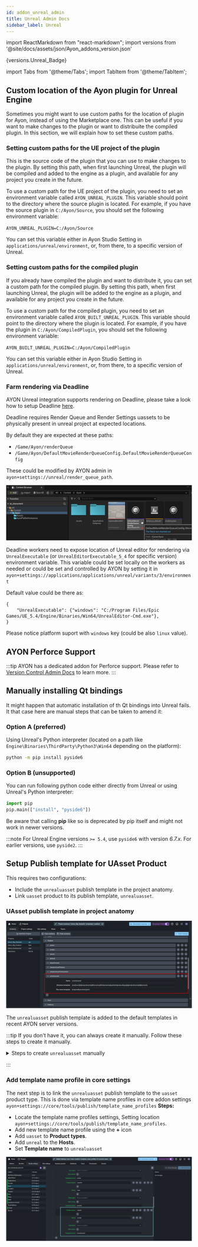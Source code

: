 ```yaml
---
id: addon_unreal_admin
title: Unreal Admin Docs
sidebar_label: Unreal
---
```


import ReactMarkdown from "react-markdown";
import versions from '@site/docs/assets/json/Ayon_addons_version.json'

<ReactMarkdown>
{versions.Unreal_Badge}
</ReactMarkdown>

import Tabs from '@theme/Tabs';
import TabItem from '@theme/TabItem';

## Custom location of the Ayon plugin for Unreal Engine

Sometimes you might want to use custom paths for the location of plugin for Ayon, instead of using the Marketplace one. This can be useful if you want to make changes to the plugin or want to distribuite the compiled plugin. In this section, we will explain how to set these custom paths.

### Setting custom paths for the UE project of the plugin

This is the source code of the plugin that you can use to make changes to the plugin. By setting this path, when first launching Unreal, the plugin will be compiled and added to the engine as a plugin, and available for any project you create in the future.

To use a custom path for the UE project of the plugin, you need to set an environment variable called `AYON_UNREAL_PLUGIN`. This variable should point to the directory where the source plugin is located. For example, if you have the source plugin in `C:/Ayon/Source`, you should set the following environment variable:

`AYON_UNREAL_PLUGIN=C:/Ayon/Source`

You can set this variable either in Ayon Studio Setting in `applications/unreal/environment`, or, from there, to a specific version of Unreal.

### Setting custom paths for the compiled plugin

If you already have compiled the plugin and want to distribute it, you can set a custom path for the compiled plugin. By setting this path, when first launching Unreal, the plugin will be added to the engine as a plugin, and available for any project you create in the future.

To use a custom path for the compiled plugin, you need to set an environment variable called `AYON_BUILT_UNREAL_PLUGIN`. This variable should point to the directory where the plugin is located. For example, if you have the plugin in `C:/Ayon/CompiledPlugin`, you should set the following environment variable:

`AYON_BUILT_UNREAL_PLUGIN=C:/Ayon/CompiledPlugin`

You can set this variable either in Ayon Studio Setting in `applications/unreal/environment`, or, from there, to a specific version of Unreal.

### Farm rendering via Deadline

AYON Unreal integration supports rendering on Deadline, please take a look how to setup Deadline [here](addon_deadline_admin.md).

Deadline requires Render Queue and Render Settings uassets to be physically present in unreal project at expected locations.

By default they are expected at these paths:
- `/Game/Ayon/renderQueue`
- `/Game/Ayon/DefaultMovieRenderQueueConfig.DefaultMovieRenderQueueConfig`

These could be modified by AYON admin in `ayon+settings://unreal/render_queue_path`.

![Unreal AYON Render Queue and Settings](assets/unreal_render_queue_and_settings.png)

Deadline workers need to expose location of Unreal editor for rendering via `UnrealExecutable` (or `UnrealEditorExecutable_5_4` for specific version) environment variable.
This variable could be set locally on the workers as needed or could be set and controlled by AYON by setting it in 
`ayon+settings://applications/applications/unreal/variants/3/environment`

Default value could be there as:
```
{
    "UnrealExecutable": {"windows": "C:/Program Files/Epic Games/UE_5.4/Engine/Binaries/Win64/UnrealEditor-Cmd.exe"},
}
```
Please notice platform suport with `windows` key (could be also `linux` value).


## AYON Perforce Support

:::tip
AYON has a dedicated addon for Perforce support.
Please refer to [Version Control Admin Docs](category/version-control) to learn more.
:::

## Manually installing Qt bindings

It might happen that automatic installation of th Qt bindings into Unreal fails. It that case here are manual steps that can be taken to amend it:

### Option A (preferred)

Using Unreal's Python interpreter (located on a path like `Engine\Binaries\ThirdParty\Python3\Win64` depending on the platform):

```sh
python -m pip install pyside6
```
### Option B (unsupported)
You can run following python code either directly from Unreal or using Unreal's Python interpreter:

```python
import pip
pip.main(["install", "pyside6"])
```

Be aware that calling **pip** like so is deprecated by pip itself and might not work in newer versions.

:::note
For Unreal Engine versions `>= 5.4`, use `pyside6` with version *6.7.x*. For earlier versions, use `pyside2`.
:::

## Setup Publish template for UAsset Product

This requires two configurations:
- Include the `unrealuasset` publish template in the project anatomy.
- Link `uasset` product to its publish template, `unrealuasset`.

### UAsset publish template in project anatomy

![Unreal AYON UAsset Template Project Setting](assets/unreal/admin/uasset_template_project_anatomy.png)

The `unrealuasset` publish template is added to the default templates in recent AYON server versions.

:::tip
If you don't have it, you can always create it manually. Follow these steps to create it manually.

<details><summary>Steps to create <code>unrealuasset</code> manually</summary>

- go to **Project Settings** shortcut `P+P` and select **Anatomy**.
- Select your project.
- Find publish template settings, setting location `ayon+anatomy://{project_name}/templates/publish`.
- Add a publish template by clicking **+** icon. 
- Fill in the publish template with `unrealuasset`.
    ```json  title="unrealuasset publish template"
    {
        "name": "unrealuasset",
        "directory": "{root[work]}/{project[name]}/{hierarchy}/{folder[name]}/publish/{product[type]}/{product[name]}/{@version}",
        "file": "{originalBasename}.{ext}"
    }
    ```
- Once you finished to add the template, Click **Save Changes**.
  
</details>

:::

### Add template name profile in core settings
The next step is to link the `unrealuasset` publish template to the `uasset` product type.
This is done via template name profiles in core addon settings `ayon+settings://core/tools/publish/template_name_profiles`
**Steps:**
- Locate the template name profiles settings, Setting location `ayon+settings://core/tools/publish/template_name_profiles`.
- Add new template name profile using the **+** icon
- Add `uasset` to **Product types**.
- Add `unreal` to the **Hosts**.
- Set **Template name** to `unrealuasset`

![Unreal AYON UAsset Template Profiles](assets/unreal/admin/uasset_template_profile_ayon_core.png)
